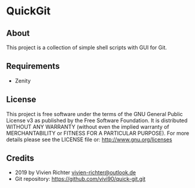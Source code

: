 QuickGit
========

About
-----
This project is a collection of simple shell scripts with GUI for Git.

Requirements
------------
* Zenity

License
-------
This project is free software under the terms of the GNU General Public License v3 as published by the Free Software Foundation.
It is distributed WITHOUT ANY WARRANTY (without even the implied warranty of MERCHANTABILITY or FITNESS FOR A PARTICULAR PURPOSE).
For more details please see the LICENSE file or: http://www.gnu.org/licenses

Credits
-------
* 2019 by Vivien Richter <vivien-richter@outlook.de>
* Git repository: https://github.com/vivi90/quick-git.git

